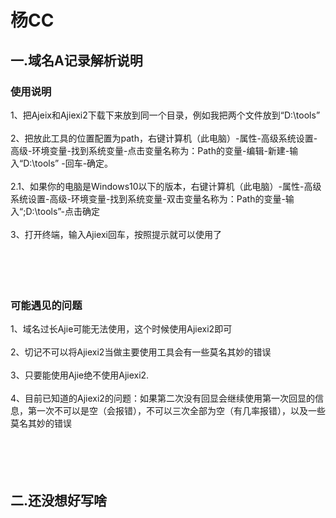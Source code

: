 # 杨CC

<h2>一.域名A记录解析说明</h2>
<h3>使用说明</h3>
1、把Ajeix和Ajiexi2下载下来放到同一个目录，例如我把两个文件放到“D:\tools”<br><br>
2、把放此工具的位置配置为path，右键计算机（此电脑）-属性-高级系统设置-高级-环境变量-找到系统变量-点击变量名称为：Path的变量-编辑-新建-输入“D:\tools” -回车-确定。<br><br>
  2.1、如果你的电脑是Windows10以下的版本，右键计算机（此电脑）-属性-高级系统设置-高级-环境变量-找到系统变量-双击变量名称为：Path的变量-输入“;D:\tools”-点击确定<br><br>
3、打开终端，输入Ajiexi回车，按照提示就可以使用了<br><br>
<br>
<br>
<br>
<h3>可能遇见的问题</h3>
1、域名过长Ajie可能无法使用，这个时候使用Ajiexi2即可<br><br>
2、切记不可以将Ajiexi2当做主要使用工具会有一些莫名其妙的错误<br><br>
3、只要能使用Ajie绝不使用Ajiexi2.<br><br>
4、目前已知道的Ajiexi2的问题：如果第二次没有回显会继续使用第一次回显的信息，第一次不可以是空（会报错），不可以三次全部为空（有几率报错），以及一些莫名其妙的错误<br><br>

<br>
<br>
<br>
  
<h2>二.还没想好写啥</h2>

